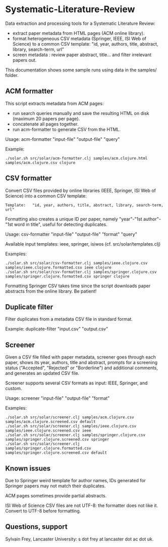 Systematic-Literature-Review
============================

Data extraction and processing tools for a Systematic Literature Review:
- extract paper metadata from HTML pages (ACM online library).
- format heterogeneous CSV metadata (Springer, IEEE, ISI Web of Science) to a common CSV template:
       "id, year, authors, title, abstract, library, search-term, url"
- screen metadata : review paper abstract, title... and filter irrelevant papers out.

This documentation shows some sample runs using data in the samples/ folder.


ACM formatter
-------------

This script extracts metadata from ACM pages:
- run search queries manually and save the resulting HTML on disk (maximum 20 papers per page).
- concatenate all pages together. 
- run acm-formatter to generate CSV from the HTML. 

Usage: acm-formatter "input-file" "output-file" "query"

Example:

    ./solar.sh src/solar/acm-formatter.clj samples/acm.clojure.html samples/acm.clojure.csv clojure



CSV formatter
-------------

Convert CSV files provided by online libraries (IEEE, Springer, ISI Web of Science) into a common CSV template:

    Template:   "id, year, authors, title, abstract, library, search-term, url"

Formatting also creates a unique ID per paper, namely "year"-"1st author"-"1st word in title", useful for detecting duplicates.

Usage: csv-formatter "input-file" "output-file" "format" "query"

Available input templates: ieee, springer, isiwos (cf. src/solar/templates.clj)

Examples:
    
    ./solar.sh src/solar/csv-formatter.clj samples/ieee.clojure.csv samples/ieee.clojure.formatted.csv ieee clojure
    ./solar.sh src/solar/csv-formatter.clj samples/springer.clojure.csv samples/springer.clojure.formatted.csv springer clojure

Formatting Springer CSV takes time since the script downloads paper abstracts from the online library. Be patient!



Duplicate filter
----------------

Filter duplicates from a metadata CSV file in standard format.

Example: duplicate-filter "input.csv" "output.csv"



Screener
--------

Given a CSV file filled with paper metadata, screener goes through each paper, shows its year, authors, title and abstract, prompts for a screening status ("Accepted", "Rejected" or "Borderline") and additional comments, and generates an updated CSV file.

Screener supports several CSV formats as input: IEEE, Springer, and custom.

Usage: screener "input-file" "output-file" "format"

Examples:

    ./solar.sh src/solar/screener.clj samples/acm.clojure.csv samples/acm.clojure.screened.csv default
    ./solar.sh src/solar/screener.clj samples/ieee.clojure.csv samples/ieee.clojure.screened.csv ieee
    ./solar.sh src/solar/screener.clj samples/springer.clojure.csv samples/springer.clojure.screened.csv springer
    ./solar.sh src/solar/screener.clj samples/springer.clojure.formatted.csv samples/springer.clojure.screened.csv default




Known issues
------------

Due to Springer weird template for author names, IDs generated for Springer papers may not match their duplicates.

ACM pages sometimes provide partial abstracts.

ISI Web of Science CSV files are not UTF-8: the formatter does not like it. Convert to UTF-8 before formatting.


Questions, support
------------------

Sylvain Frey, Lancaster University: s dot frey at lancaster dot ac dot uk.
